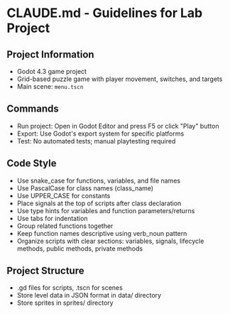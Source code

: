 # CLAUDE.md - Guidelines for Lab Project

## Project Information
- Godot 4.3 game project
- Grid-based puzzle game with player movement, switches, and targets
- Main scene: `menu.tscn`

## Commands
- Run project: Open in Godot Editor and press F5 or click "Play" button
- Export: Use Godot's export system for specific platforms
- Test: No automated tests; manual playtesting required

## Code Style
- Use snake_case for functions, variables, and file names
- Use PascalCase for class names (class_name)
- Use UPPER_CASE for constants
- Place signals at the top of scripts after class declaration
- Use type hints for variables and function parameters/returns
- Use tabs for indentation
- Group related functions together
- Keep function names descriptive using verb_noun pattern
- Organize scripts with clear sections: variables, signals, lifecycle methods, public methods, private methods

## Project Structure
- .gd files for scripts, .tscn for scenes
- Store level data in JSON format in data/ directory
- Store sprites in sprites/ directory